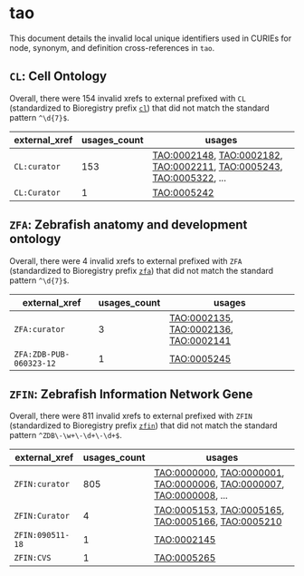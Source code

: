 # tao

This document details the invalid local unique identifiers used in CURIEs
for node, synonym, and definition cross-references in `tao`.


## `CL`: Cell Ontology

Overall, there were 154 invalid
xrefs to external prefixed with `CL` (standardized to Bioregistry
prefix [`cl`](https://bioregistry.io/cl)) that
did not match the standard pattern `^\d{7}$`.

| external_xref   |   usages_count | usages                                                                                                                                                                                                                                                                                                     |
|-----------------|----------------|------------------------------------------------------------------------------------------------------------------------------------------------------------------------------------------------------------------------------------------------------------------------------------------------------------|
| `CL:curator`    |            153 | [TAO:0002148](http://purl.obolibrary.org/obo/TAO_0002148), [TAO:0002182](http://purl.obolibrary.org/obo/TAO_0002182), [TAO:0002211](http://purl.obolibrary.org/obo/TAO_0002211), [TAO:0005243](http://purl.obolibrary.org/obo/TAO_0005243), [TAO:0005322](http://purl.obolibrary.org/obo/TAO_0005322), ... |
| `CL:Curator`    |              1 | [TAO:0005242](http://purl.obolibrary.org/obo/TAO_0005242)                                                                                                                                                                                                                                                  |

## `ZFA`: Zebrafish anatomy and development ontology

Overall, there were 4 invalid
xrefs to external prefixed with `ZFA` (standardized to Bioregistry
prefix [`zfa`](https://bioregistry.io/zfa)) that
did not match the standard pattern `^\d{7}$`.

| external_xref           |   usages_count | usages                                                                                                                                                                          |
|-------------------------|----------------|---------------------------------------------------------------------------------------------------------------------------------------------------------------------------------|
| `ZFA:curator`           |              3 | [TAO:0002135](http://purl.obolibrary.org/obo/TAO_0002135), [TAO:0002136](http://purl.obolibrary.org/obo/TAO_0002136), [TAO:0002141](http://purl.obolibrary.org/obo/TAO_0002141) |
| `ZFA:ZDB-PUB-060323-12` |              1 | [TAO:0005245](http://purl.obolibrary.org/obo/TAO_0005245)                                                                                                                       |

## `ZFIN`: Zebrafish Information Network Gene

Overall, there were 811 invalid
xrefs to external prefixed with `ZFIN` (standardized to Bioregistry
prefix [`zfin`](https://bioregistry.io/zfin)) that
did not match the standard pattern `^ZDB\-\w+\-\d+\-\d+$`.

| external_xref    |   usages_count | usages                                                                                                                                                                                                                                                                                                     |
|------------------|----------------|------------------------------------------------------------------------------------------------------------------------------------------------------------------------------------------------------------------------------------------------------------------------------------------------------------|
| `ZFIN:curator`   |            805 | [TAO:0000000](http://purl.obolibrary.org/obo/TAO_0000000), [TAO:0000001](http://purl.obolibrary.org/obo/TAO_0000001), [TAO:0000006](http://purl.obolibrary.org/obo/TAO_0000006), [TAO:0000007](http://purl.obolibrary.org/obo/TAO_0000007), [TAO:0000008](http://purl.obolibrary.org/obo/TAO_0000008), ... |
| `ZFIN:Curator`   |              4 | [TAO:0005153](http://purl.obolibrary.org/obo/TAO_0005153), [TAO:0005165](http://purl.obolibrary.org/obo/TAO_0005165), [TAO:0005166](http://purl.obolibrary.org/obo/TAO_0005166), [TAO:0005210](http://purl.obolibrary.org/obo/TAO_0005210)                                                                 |
| `ZFIN:090511-18` |              1 | [TAO:0002145](http://purl.obolibrary.org/obo/TAO_0002145)                                                                                                                                                                                                                                                  |
| `ZFIN:CVS`       |              1 | [TAO:0005265](http://purl.obolibrary.org/obo/TAO_0005265)                                                                                                                                                                                                                                                  |

